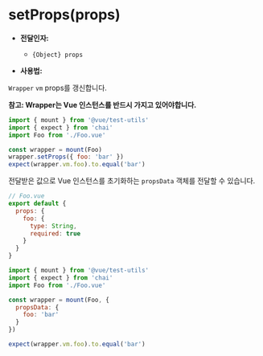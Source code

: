 # setProps(props)

- **전달인자:**
  - `{Object} props`

- **사용법:**

`Wrapper` `vm` props를 갱신합니다.

**참고: Wrapper는 Vue 인스턴스를 반드시 가지고 있어야합니다.**

```js
import { mount } from '@vue/test-utils'
import { expect } from 'chai'
import Foo from './Foo.vue'

const wrapper = mount(Foo)
wrapper.setProps({ foo: 'bar' })
expect(wrapper.vm.foo).to.equal('bar')
```

전달받은 값으로 Vue 인스턴스를 초기화하는 `propsData` 객체를 전달할 수 있습니다.

``` js
// Foo.vue
export default {
  props: {
    foo: {
      type: String,
      required: true
    }
  }
}
```

``` js
import { mount } from '@vue/test-utils'
import { expect } from 'chai'
import Foo from './Foo.vue'

const wrapper = mount(Foo, {
  propsData: {
    foo: 'bar'
  }
})

expect(wrapper.vm.foo).to.equal('bar')
```
